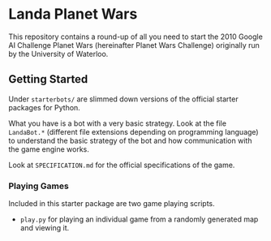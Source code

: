 Landa Planet Wars
===========================


This repository contains a round-up of all you need to start the 2010 Google AI Challenge Planet Wars (hereinafter 
Planet Wars Challenge) originally run by the University of Waterloo.

Getting Started
---------------

Under `starterbots/` are slimmed down versions of the official starter packages for Python.

What you have is a bot with a very basic strategy.
Look at the file `LandaBot.*` (different file extensions depending on programming language) to understand the basic 
strategy of the bot and how communication with the game engine works.

Look at `SPECIFICATION.md` for the official specifications of the game.

### Playing Games

Included in this starter package are two game playing scripts.

*  `play.py` for playing an individual game from a randomly generated map and viewing it.
